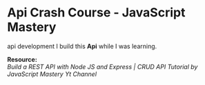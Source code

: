 # Api Crash Course - JavaScript Mastery

api development
I build this **Api** while I was learning.

**Resource:**\
_Build a REST API with Node JS and Express | CRUD API Tutorial by JavaScript Mastery Yt Channel_
